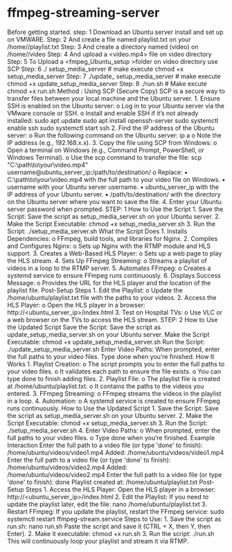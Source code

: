 # ffmpeg-streaming-server
Before getting started. step: 1 Download an Ubuntu server install and set up on VMWARE. Step: 2 And create a file named playlist.txt on your /home/<ubuntu>/playlist.txt Step: 3 And create a directory named (video) on /home/<ubuntu>/video Step: 4 And upload a <video.mp4> file on video directory Step: 5 To Upload a <fmpeg_Ubuntu_setup >folder on video directory use SCP Step: 6 ./ setup_media_server # make execute chmod +x setup_media_server Step: 7 ./update_ setup_media_server # make execute chmod +x update_setup_media_server Step: 8 ./run.sh # Make excute chmod +x run.sh
Method : Using SCP (Secure Copy)
SCP is a secure way to transfer files between your local machine and the Ubuntu server.
1.
Ensure SSH is enabled on the Ubuntu server:
o
Log in to your Ubuntu server via the VMware console or SSH.
o
Install and enable SSH if it’s not already installed: sudo apt update sudo apt install openssh-server sudo systemctl enable ssh sudo systemctl start ssh
2.
Find the IP address of the Ubuntu server:
o
Run the following command on the Ubuntu server: ip a
o
Note the IP address (e.g., 192.168.x.x).
3.
Copy the file using SCP from Windows:
o
Open a terminal on Windows (e.g., Command Prompt, PowerShell, or Windows Terminal).
o
Use the scp command to transfer the file:
scp "C:\path\to\your\video.mp4" username@ubuntu_server_ip:/path/to/destination/
o
Replace:
▪ C:\path\to\your\video.mp4 with the full path to your video file on Windows.
▪
username with your Ubuntu server username.
▪ ubuntu_server_ip with the IP address of your Ubuntu server.
▪ /path/to/destination/ with the directory on the Ubuntu server where you want to save the file.
4.
Enter your Ubuntu server password when prompted.
STEP: 1
How to Use the Script
1.
Save the Script: Save the script as setup_media_server.sh on your Ubuntu server.
2.
Make the Script Executable: chmod +x setup_media_server.sh
3.
Run the Script: ./setup_media_server.sh
What the Script Does
1.
Installs Dependencies:
o
FFmpeg, build tools, and libraries for Nginx.
2.
Compiles and Configures Nginx:
o
Sets up Nginx with the RTMP module and HLS support.
3.
Creates a Web-Based HLS Player:
o
Sets up a web page to play the HLS stream.
4.
Sets Up FFmpeg Streaming:
o
Streams a playlist of videos in a loop to the RTMP server.
5.
Automates FFmpeg:
o
Creates a systemd service to ensure FFmpeg runs continuously.
6.
Displays Success Message:
o
Provides the URL for the HLS player and the location of the playlist file.
Post-Setup Steps
1.
Edit the Playlist:
o
Update the /home/ubuntu/playlist.txt file with the paths to your videos.
2.
Access the HLS Player:
o
Open the HLS player in a browser:
http://<ubuntu_server_ip>/index.html
3.
Test on Hospital TVs:
o
Use VLC or a web browser on the TVs to access the HLS stream.
STEP: 2
How to Use the Updated Script
Save the Script:
Save the script as update_setup_media_server.sh on your Ubuntu server.
Make the Script Executable: chmod +x update_setup_media_server.sh
Run the Script: ./update_setup_media_server.sh
Enter Video Paths:
When prompted, enter the full paths to your video files. Type done when you’re finished.
How It Works
1.
Playlist Creation:
o
The script prompts you to enter the full paths to your video files.
o
It validates each path to ensure the file exists.
o
You can type done to finish adding files.
2.
Playlist File:
o
The playlist file is created at /home/ubuntu/playlist.txt.
o
It contains the paths to the videos you entered.
3.
FFmpeg Streaming:
o
FFmpeg streams the videos in the playlist in a loop.
4.
Automation:
o
A systemd service is created to ensure FFmpeg runs continuously.
How to Use the Updated Script
1.
Save the Script: Save the script as setup_media_server.sh on your Ubuntu server.
2.
Make the Script Executable: chmod +x setup_media_server.sh
3.
Run the Script: ./setup_media_server.sh
4.
Enter Video Paths:
o
When prompted, enter the full paths to your video files.
o
Type done when you’re finished.
Example Interaction
Enter the full path to a video file (or type 'done' to finish): /home/ubuntu/videos/video1.mp4
Added: /home/ubuntu/videos/video1.mp4
Enter the full path to a video file (or type 'done' to finish): /home/ubuntu/videos/video2.mp4
Added: /home/ubuntu/videos/video2.mp4
Enter the full path to a video file (or type 'done' to finish): done
Playlist created at: /home/ubuntu/playlist.txt
Post-Setup Steps
1.
Access the HLS Player: Open the HLS player in a browser:
http://<ubuntu_server_ip>/index.html
2.
Edit the Playlist: If you need to update the playlist later, edit the file: nano /home/ubuntu/playlist.txt
3.
Restart FFmpeg: If you update the playlist, restart the FFmpeg service: sudo systemctl restart ffmpeg-stream.service
Steps to Use:
1.
Save the script as run.sh: nano run.sh Paste the script and save it (CTRL + X, then Y, then Enter).
2.
Make it executable: chmod +x run.sh
3.
Run the script: ./run.sh
This will continuously loop your playlist and stream it via RTMP.
